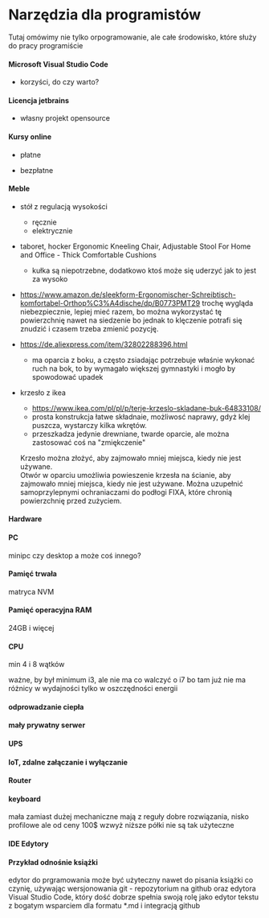 # Narzędzia dla programistów
Tutaj omówimy nie tylko orpogramowanie, ale całe środowisko, które służy do pracy programiście



#### Microsoft Visual Studio Code
+ korzyści, do czy warto?

#### Licencja jetbrains
+ własny projekt opensource


#### Kursy online
+ płatne


+ bezpłatne


#### Meble
+ stół z regulacją  wysokości
    + ręcznie
    + elektrycznie
    
    
+ taboret, hocker 
    Ergonomic Kneeling Chair, Adjustable Stool For Home and Office - Thick Comfortable Cushions
    + kułka są niepotrzebne, dodatkowo ktoś może się uderzyć jak to jest za wysoko
     

+ https://www.amazon.de/sleekform-Ergonomischer-Schreibtisch-komfortabel-Orthop%C3%A4dische/dp/B0773PMT29
    trochę wygląda niebezpiecznie, lepiej mieć razem, bo można wykorzystać tę powierzchnię nawet na siedzenie
    bo jednak to klęczenie potrafi się znudzić i czasem trzeba zmienić pozycję.
    

+ https://de.aliexpress.com/item/32802288396.html
    + ma oparcia z boku, a często zsiadając potrzebuje właśnie wykonać ruch na bok, to by wymagało 
    większej gymnastyki i mogło by spowodować upadek



+ krzesło z ikea    
    + https://www.ikea.com/pl/pl/p/terje-krzeslo-skladane-buk-64833108/
    + prosta konstrukcja łatwe składnaie, możliwosć naprawy, gdyż klej puszcza, wystarczy kilka wkrętów.
    + przeszkadza jedynie drewniane, twarde oparcie, ale można zastosować coś  na "zmiękczenie"    

    Krzesło można złożyć, aby zajmowało mniej miejsca, kiedy nie jest używane.    
    Otwór w oparciu umożliwia powieszenie krzesła na ścianie, aby zajmowało mniej miejsca, kiedy nie jest używane.
    Można uzupełnić samoprzylepnymi ochraniaczami do podłogi FIXA, które chronią powierzchnię przed zużyciem.
    

#### Hardware

#### PC

minipc czy desktop a może coś innego?


#### Pamięć trwała 

matryca NVM

#### Pamięć operacyjna RAM

24GB i więcej 

#### CPU 

min 4 i 8 wątków

ważne, by był minimum i3, ale nie ma co walczyć o i7
bo tam już nie ma różnicy w wydajności tylko w oszczędności energii

#### odprowadzanie ciepła


#### mały prywatny serwer

#### UPS

#### IoT, zdalne załączanie i wyłączanie

#### Router



#### keyboard

mała zamiast dużej
mechaniczne mają z reguły dobre rozwiązania, nisko profilowe ale od ceny 100$ wzwyż
niższe półki nie są tak użyteczne




#### IDE Edytory


#### Przykład odnośnie książki

edytor do prgramowania może być użyteczny nawet do pisania książki
co czynię, używając wersjonowania git - repozytorium na github
oraz edytora Visual Studio Code, który dość dobrze spełnia swoją rolę jako edytor tekstu z bogatym wsparciem dla formatu *.md i integracją github
